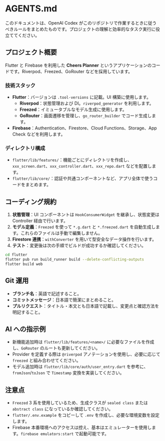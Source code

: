 # AGENTS.md
このドキュメントは、OpenAI Codex がこのリポジトリで作業するときに従うべきルールをまとめたものです。プロジェクトの理解と効率的なタスク実行に役立ててください。

## プロジェクト概要
Flutter と Firebase を利用した **Cheers Planner** というアプリケーションのコードです。Riverpod、Freezed、GoRouter などを採用しています。

### 技術スタック
- **Flutter**：バージョンは `.tool-versions` に記載。UI 構築に使用します。
  - **Riverpod**：状態管理および DI。`riverpod_generator` を利用します。
  - **Freezed**：イミュータブルなモデル生成に使用します。
  - **GoRouter**：画面遷移を管理し、`go_router_builder` でコード生成します。
- **Firebase**：Authentication、Firestore、Cloud Functions、Storage、App Check などを利用します。

### ディレクトリ構成
- `flutter/lib/features/`：機能ごとにディレクトリを作成し、`xxx_screen.dart`、`xxx_controller.dart`、`xxx_repo.dart` などを配置します。
- `flutter/lib/core/`：認証や共通コンポーネントなど、アプリ全体で使うコードをまとめます。

## コーディング規約
1. **状態管理**：UI コンポーネントは `HookConsumerWidget` を継承し、状態変更は Controller 経由で行います。
2. **モデル定義**：`Freezed` を使って `*.g.dart` と `*.freezed.dart` を自動生成します。これらのファイルは手動で編集しません。
3. **Firestore 連携**：`withConverter` を用いて型安全なデータ操作を行います。
4. **テスト**：変更後は次の手順でビルドが成功するか確認してください。
```sh
cd flutter
flutter pub run build_runner build --delete-conflicting-outputs
flutter build web
```

## Git 運用
- **ブランチ名**：英語で記述すること。
- **コミットメッセージ**：日本語で簡潔にまとめること。
- **プルリクエスト**：タイトル・本文とも日本語で記載し、変更点と確認方法を明記すること。

## AI への指示例
- 新機能追加時は `flutter/lib/features/<name>/` に必要なファイルを作成し、`GoRouter` のルートも更新してください。
- Provider を定義する際は `@riverpod` アノテーションを使用し、必要に応じて `freezed` と組み合わせてください。
- モデル追加時は `flutter/lib/core/auth/user_entry.dart` を参考に、`fromJson`/`toJson` で `Timestamp` 変換を実装してください。

## 注意点
- `Freezed` 3 系を使用しているため、生成クラスが `sealed class` または `abstract class` になっているか確認してください。
- `flutter/.env.example` をコピーして `.env` を作成し、必要な環境変数を設定します。
- Firebase 本番環境へのアクセスは控え、基本はエミュレーターを使用します。`firebase emulators:start` で起動可能です。


